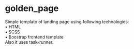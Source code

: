 # golden_page

Simple template of landing page using following technologies:<br>
• HTML<br>
• SCSS<br>
• Boostrap frontend template<br>
Also it uses task-runner.<br>
